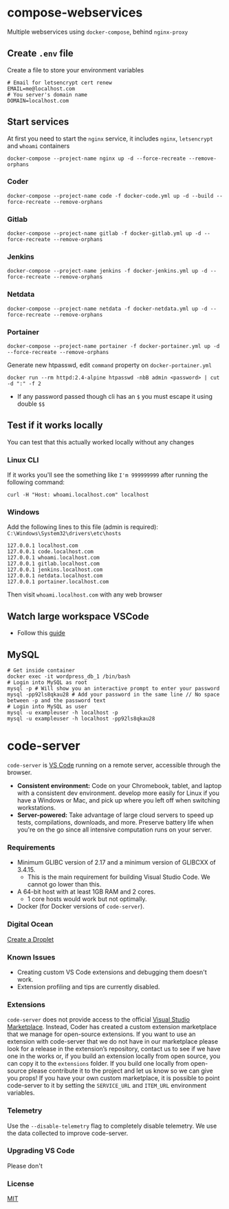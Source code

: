 # compose-webservices

Multiple webservices using `docker-compose`, behind `nginx-proxy`

## Create `.env` file

Create a file to store your environment variables

```shell
# Email for letsencrypt cert renew
EMAIL=me@localhost.com
# You server's domain name
DOMAIN=localhost.com
```

## Start services

At first you need to start the `nginx` service, it includes `nginx`, `letsencrypt` and `whoami` containers

```shell
docker-compose --project-name nginx up -d --force-recreate --remove-orphans
```

### Coder

```shell
docker-compose --project-name code -f docker-code.yml up -d --build --force-recreate --remove-orphans
```

### Gitlab

```shell
docker-compose --project-name gitlab -f docker-gitlab.yml up -d --force-recreate --remove-orphans
```

### Jenkins

```shell
docker-compose --project-name jenkins -f docker-jenkins.yml up -d --force-recreate --remove-orphans
```

### Netdata

```shell
docker-compose --project-name netdata -f docker-netdata.yml up -d --force-recreate --remove-orphans
```

### Portainer

```shell
docker-compose --project-name portainer -f docker-portainer.yml up -d --force-recreate --remove-orphans
```

Generate new htpasswd, edit `command` property on `docker-portainer.yml`

```shell
docker run --rm httpd:2.4-alpine htpasswd -nbB admin <password> | cut -d ":" -f 2
```

* If any password passed though cli has an `$` you must escape it using double `$$`

## Test if it works locally

You can test that this actually worked locally without any changes

### Linux CLI

If it works you'll see the something like `I'm 999999999` after running the following command:

```shell
curl -H "Host: whoami.localhost.com" localhost
```

### Windows

Add the following lines to this file (admin is required): `C:\Windows\System32\drivers\etc\hosts`

```shell
127.0.0.1 localhost.com
127.0.0.1 code.localhost.com
127.0.0.1 whoami.localhost.com
127.0.0.1 gitlab.localhost.com
127.0.0.1 jenkins.localhost.com
127.0.0.1 netdata.localhost.com
127.0.0.1 portainer.localhost.com
```

Then visit `whoami.localhost.com` with any web browser

## Watch large workspace VSCode

* Follow this [guide](https://code.visualstudio.com/docs/setup/linux#_visual-studio-code-is-unable-to-watch-for-file-changes-in-this-large-workspace-error-enospc)

## MySQL

```shell
# Get inside container
docker exec -it wordpress_db_1 /bin/bash
# Login into MySQL as root
mysql -p # Will show you an interactive prompt to enter your password
mysql -pp92ls8qkau28 # Add your password in the same line // No space between -p and the password text
# Login into MySQL as user
mysql -u exampleuser -h localhost -p
mysql -u exampleuser -h localhost -pp92ls8qkau28
```
# code-server

`code-server` is [VS Code](https://github.com/Microsoft/vscode) running on a
remote server, accessible through the browser.

- **Consistent environment:** Code on your Chromebook, tablet, and laptop with a
  consistent dev environment. develop more easily for Linux if you have a
  Windows or Mac, and pick up where you left off when switching workstations.
- **Server-powered:** Take advantage of large cloud servers to speed up tests,
  compilations, downloads, and more. Preserve battery life when you're on the go
  since all intensive computation runs on your server.

### Requirements

- Minimum GLIBC version of 2.17 and a minimum version of GLIBCXX of 3.4.15.
  - This is the main requirement for building Visual Studio Code. We cannot go lower than this.
- A 64-bit host with at least 1GB RAM and 2 cores.
  - 1 core hosts would work but not optimally.
- Docker (for Docker versions of `code-server`).

### Digital Ocean

[Create a Droplet](https://m.do.co/c/856dc39cd657)

### Known Issues

- Creating custom VS Code extensions and debugging them doesn't work.
- Extension profiling and tips are currently disabled.

### Extensions

`code-server` does not provide access to the official
[Visual Studio Marketplace](https://marketplace.visualstudio.com/vscode). Instead,
Coder has created a custom extension marketplace that we manage for open-source
extensions. If you want to use an extension with code-server that we do not have
in our marketplace please look for a release in the extension’s repository,
contact us to see if we have one in the works or, if you build an extension
locally from open source, you can copy it to the `extensions` folder. If you
build one locally from open-source please contribute it to the project and let
us know so we can give you props! If you have your own custom marketplace, it is
possible to point code-server to it by setting the `SERVICE_URL` and `ITEM_URL`
environment variables.

### Telemetry

Use the `--disable-telemetry` flag to completely disable telemetry. We use the
data collected to improve code-server.

### Upgrading VS Code

Please don't

### License

[MIT](LICENSE)
